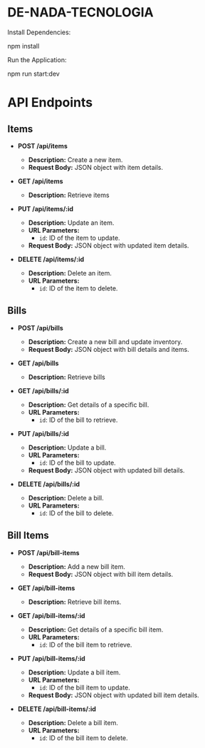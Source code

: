 # DE-NADA-TECNOLOGIA

Install Dependencies:

npm install

Run the Application:

npm run start:dev

# API Endpoints

## Items

- **POST /api/items**
  - **Description:** Create a new item.
  - **Request Body:** JSON object with item details.

- **GET /api/items**
  - **Description:** Retrieve items

- **PUT /api/items/:id**
  - **Description:** Update an item.
  - **URL Parameters:**
    - `id`: ID of the item to update.
  - **Request Body:** JSON object with updated item details.

- **DELETE /api/items/:id**
  - **Description:** Delete an item.
  - **URL Parameters:**
    - `id`: ID of the item to delete.

## Bills

- **POST /api/bills**
  - **Description:** Create a new bill and update inventory.
  - **Request Body:** JSON object with bill details and items.

- **GET /api/bills**
  - **Description:** Retrieve bills

- **GET /api/bills/:id**
  - **Description:** Get details of a specific bill.
  - **URL Parameters:**
    - `id`: ID of the bill to retrieve.

- **PUT /api/bills/:id**
  - **Description:** Update a bill.
  - **URL Parameters:**
    - `id`: ID of the bill to update.
  - **Request Body:** JSON object with updated bill details.

- **DELETE /api/bills/:id**
  - **Description:** Delete a bill.
  - **URL Parameters:**
    - `id`: ID of the bill to delete.

## Bill Items

- **POST /api/bill-items**
  - **Description:** Add a new bill item.
  - **Request Body:** JSON object with bill item details.

- **GET /api/bill-items**
  - **Description:** Retrieve bill items.

- **GET /api/bill-items/:id**
  - **Description:** Get details of a specific bill item.
  - **URL Parameters:**
    - `id`: ID of the bill item to retrieve.

- **PUT /api/bill-items/:id**
  - **Description:** Update a bill item.
  - **URL Parameters:**
    - `id`: ID of the bill item to update.
  - **Request Body:** JSON object with updated bill item details.

- **DELETE /api/bill-items/:id**
  - **Description:** Delete a bill item.
  - **URL Parameters:**
    - `id`: ID of the bill item to delete.
